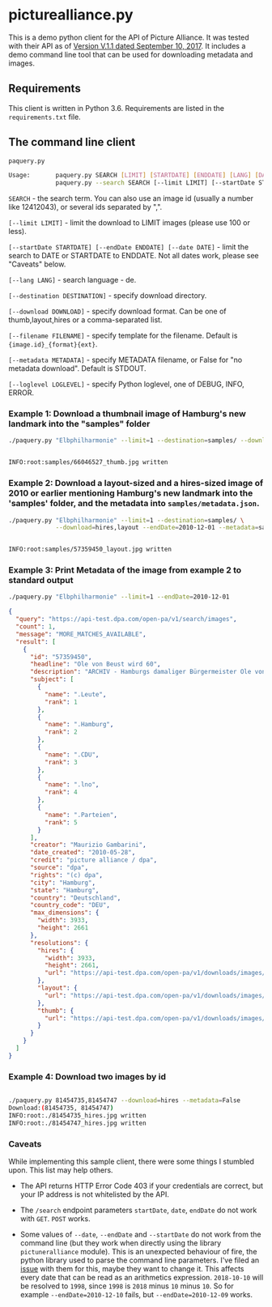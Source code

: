 
# picturealliance.py

This is a demo python client for the API of Picture Alliance. It was tested with their API as of [Version V.1.1 dated September 10, 2017][pdf]. It includes a demo command line tool that can be used for downloading metadata and images. 

## Requirements

This client is written in Python 3.6. Requirements are listed in the `requirements.txt` file. 

## The command line client 
```bash
paquery.py 

Usage:       paquery.py SEARCH [LIMIT] [STARTDATE] [ENDDATE] [LANG] [DATE] [DOWNLOAD] [DESTINATION] [FILENAME] [METADATA] [LOGLEVEL]
             paquery.py --search SEARCH [--limit LIMIT] [--startDate STARTDATE] [--endDate ENDDATE] [--lang LANG] [--date DATE] [--download DOWNLOAD] [--destination DESTINATION] [--filename FILENAME] [--metadata METADATA] [--loglevel LOGLEVEL]

```


`SEARCH`  - the search term. You can also use an image id (usually a number like 12412043), or several ids separated by ",".

`[--limit LIMIT]`  - limit the download to LIMIT images (please use 100 or less).

`[--startDate STARTDATE] [--endDate ENDDATE] [--date DATE]`  - limit the search to DATE or STARTDATE to ENDDATE. Not all dates work, please see "Caveats" below. 

`[--lang LANG]`  - search language - de. 

`[--destination DESTINATION]`  - specify download directory.

`[--download DOWNLOAD]` - specify download format. Can be one of thumb,layout,hires or a comma-separated list.

`[--filename FILENAME]`  - specify template for the filename. Default is `{image.id}_{format}{ext}`.

`[--metadata METADATA]` - specify METADATA filename, or False for "no metadata download". Default is STDOUT.

`[--loglevel LOGLEVEL]` - specify Python loglevel, one of DEBUG, INFO, ERROR.


### Example 1: Download a thumbnail image of Hamburg's new landmark into the "samples" folder

```bash
./paquery.py "Elbphilharmonie" --limit=1 --destination=samples/ --download=thumb --metadata=False


INFO:root:samples/66046527_thumb.jpg written
```



### Example 2: Download a layout-sized and a hires-sized image of 2010 or earlier mentioning Hamburg's new landmark into the \'samples\' folder, and the metadata into `samples/metadata.json`. 

```bash
./paquery.py "Elbphilharmonie" --limit=1 --destination=samples/ \
             --download=hires,layout --endDate=2010-12-01 --metadata=samples/metadata.json


INFO:root:samples/57359450_layout.jpg written
```



### Example 3: Print Metadata of the image from example 2 to standard output

```bash
./paquery.py "Elbphilharmonie" --limit=1 --endDate=2010-12-01 
```


```json
{
  "query": "https://api-test.dpa.com/open-pa/v1/search/images",
  "count": 1,
  "message": "MORE_MATCHES_AVAILABLE",
  "result": [
    {
      "id": "57359450",
      "headline": "Ole von Beust wird 60",
      "description": "ARCHIV - Hamburgs damaliger Bürgermeister Ole von Beust (CDU) spricht am 28.05.2010 in Hamburg in der Elbphilharmonie beim Richtfest.  Am 13.04.2015 feiert Ole von Beust seinen 60. Geburtstag. Foto\\ Maurizio Gambarini/dpa (zu dpa «Hamburgs früherer Bürgermeister Ole von Beust wird 60» vom 12.04.2015) +++(c) dpa - Bildfunk+++",
      "subject": [
        {
          "name": ".Leute",
          "rank": 1
        },
        {
          "name": ".Hamburg",
          "rank": 2
        },
        {
          "name": ".CDU",
          "rank": 3
        },
        {
          "name": ".lno",
          "rank": 4
        },
        {
          "name": ".Parteien",
          "rank": 5
        }
      ],
      "creator": "Maurizio Gambarini",
      "date_created": "2010-05-28",
      "credit": "picture alliance / dpa",
      "source": "dpa",
      "rights": "(c) dpa",
      "city": "Hamburg",
      "state": "Hamburg",
      "country": "Deutschland",
      "country_code": "DEU",
      "max_dimensions": {
        "width": 3933,
        "height": 2661
      },
      "resolutions": {
        "hires": {
          "width": 3933,
          "height": 2661,
          "url": "https://api-test.dpa.com/open-pa/v1/downloads/images/57359450?resolution=hires"
        },
        "layout": {
          "url": "https://api-test.dpa.com/open-pa/v1/downloads/images/57359450?resolution=layout"
        },
        "thumb": {
          "url": "https://api-test.dpa.com/open-pa/v1/downloads/images/57359450?resolution=thumb"
        }
      }
    }
  ]
}
```

### Example 4: Download two images by id

```bash

./paquery.py 81454735,81454747 --download=hires --metadata=False
Download:(81454735, 81454747)
INFO:root:./81454735_hires.jpg written
INFO:root:./81454747_hires.jpg written

```



### Caveats

While implementing this sample client, there were some things I stumbled upon. This list may help others. 


  - The API returns HTTP Error Code 403 if your credentials are correct, but your IP address is not whitelisted by the API.

  - The `/search` endpoint parameters `startDate`, `date`, `endDate` do not work with `GET`. `POST` works.

  - Some values of `--date`, `--endDate` and `--startDate` do not work from the command line (but they work when directly using the library `pictuneralliance` module). This is an unexpected behaviour of fire, the python library used to parse the command line parameters. I've filed an [issue](https://github.com/google/python-fire/issues/102) with them for this, maybe they want to change it. This affects every date that can be read as an arithmetics expression. `2018-10-10` will be resolved to `1998`, since `1998` is `2018` minus `10` minus `10`. So for example `--endDate=2010-12-10` fails, but `--endDate=2010-12-09` works.


[pdf]:https://drive.google.com/file/d/0B-BhWVdbxEELNFlIRnkxaFhvblk/view
